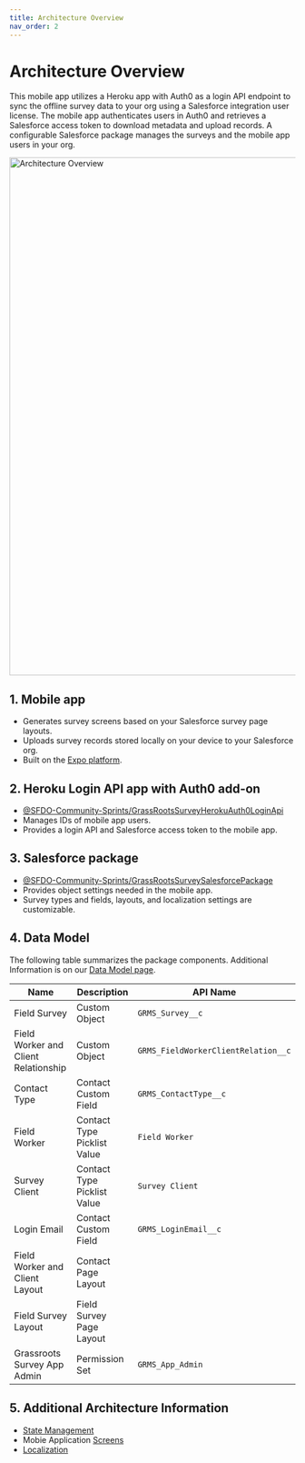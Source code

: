 ```yaml
--- 
title: Architecture Overview
nav_order: 2
---
```

#  Architecture Overview

This mobile app utilizes a Heroku app with Auth0 as a login API endpoint to sync the offline survey data to your org using a Salesforce integration user license. The mobile app authenticates users in Auth0 and retrieves a Salesforce access token to download metadata and upload records. A configurable Salesforce package manages the surveys and the mobile app users in your org. 

<img width="911" alt="Architecture Overview" src="https://user-images.githubusercontent.com/1404346/106978014-bf7bfe00-679e-11eb-8019-160e5cdd37b3.png">

## 1. Mobile app
- Generates survey screens based on your Salesforce survey page layouts. 
- Uploads survey records stored locally on your device to your Salesforce org.
- Built on the [Expo platform](https://expo.io/). 

## 2. Heroku Login API app with Auth0 add-on
- [@SFDO-Community-Sprints/GrassRootsSurveyHerokuAuth0LoginApi](https://github.com/SFDO-Community-Sprints/GrassRootsSurveyHerokuAuth0LoginApi) 
- Manages IDs of mobile app users. 
- Provides a login API and Salesforce access token to the mobile app. 

## 3. Salesforce package
- [@SFDO-Community-Sprints/GrassRootsSurveySalesforcePackage](https://github.com/SFDO-Community/GrassrootsSurveySalesforcePackage)
- Provides object settings needed in the mobile app.
- Survey types and fields, layouts, and localization settings are customizable.

## 4. Data Model
The following table summarizes the package components. Additional Information is on our [Data Model page](contribution/data-model.html).

| Name | Description | API Name |
| ---- | ----------- | -------- |
| Field Survey | Custom Object | `GRMS_Survey__c` |
| Field Worker and Client Relationship | Custom Object| `GRMS_FieldWorkerClientRelation__c` |
| Contact Type | Contact Custom Field | `GRMS_ContactType__c` |
| Field Worker | Contact Type Picklist Value | `Field Worker` |
| Survey Client | Contact Type Picklist Value | `Survey Client` |
| Login Email | Contact Custom Field | `GRMS_LoginEmail__c` |
| Field Worker and Client Layout | Contact Page Layout | |
| Field Survey Layout | Field Survey Page Layout | |
| Grassroots Survey App Admin | Permission Set | `GRMS_App_Admin` |

## 5. Additional Architecture Information
* [State Management](https://github.com/SFDO-Community/GrassrootsMobileSurveyApp/wiki/State-Management)
* Mobie Application [Screens](https://github.com/SFDO-Community/GrassrootsMobileSurveyApp/wiki/Screens)
* [Localization](https://github.com/SFDO-Community/GrassrootsMobileSurveyApp/wiki/Localization)
